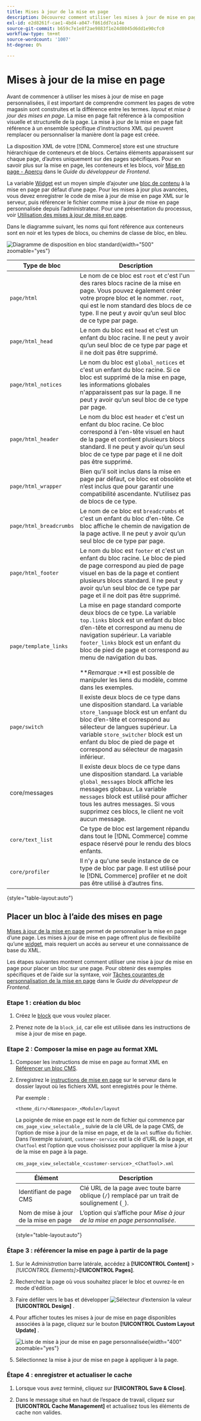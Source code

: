 ```yaml
---
title: Mises à jour de la mise en page
description: Découvrez comment utiliser les mises à jour de mise en page pour personnaliser la mise en page d’une page.
exl-id: e2d8261f-cae1-4bd4-a047-f861dd7ca14e
source-git-commit: b659c7e1e8f2ae9883f1e24d8045d6dd1e90cfc0
workflow-type: tm+mt
source-wordcount: '1007'
ht-degree: 0%

---
```


# Mises à jour de la mise en page

Avant de commencer à utiliser les mises à jour de mise en page personnalisées, il est important de comprendre comment les pages de votre magasin sont construites et la différence entre les termes. *layout* et *mise à jour des mises en page*. La mise en page fait référence à la composition visuelle et structurelle de la page. La mise à jour de la mise en page fait référence à un ensemble spécifique d’instructions XML qui peuvent remplacer ou personnaliser la manière dont la page est créée.

La disposition XML de votre [!DNL Commerce] store est une structure hiérarchique de conteneurs et de blocs. Certains éléments apparaissent sur chaque page, d’autres uniquement sur des pages spécifiques. Pour en savoir plus sur la mise en page, les conteneurs et les blocs, voir [Mise en page - Aperçu](https://developer.adobe.com/commerce/frontend-core/guide/layouts/) dans le _Guide du développeur de Frontend_.

La variable [Widget](widgets.md) est un moyen simple d’ajouter une [bloc de contenu](blocks.md) à la mise en page par défaut d’une page. Pour les mises à jour plus avancées, vous devez enregistrer le code de mise à jour de mise en page XML sur le serveur, puis référencer le fichier comme mise à jour de mise en page personnalisée depuis l’administrateur. Pour une présentation du processus, voir [Utilisation des mises à jour de mise en page](layout-updates.md#place-a-block-using-layout-updates).

Dans le diagramme suivant, les noms qui font référence aux conteneurs sont en noir et les types de blocs, ou chemins de classe de bloc, en bleu.

![Diagramme de disposition en bloc standard](./assets/page-layout-default.png){width="500" zoomable="yes"}

| Type de bloc | Description |
|--- |--- |
| `page/html` | Le nom de ce bloc est `root` et c&#39;est l&#39;un des rares blocs racine de la mise en page. Vous pouvez également créer votre propre bloc et le nommer. `root`, qui est le nom standard des blocs de ce type. Il ne peut y avoir qu’un seul bloc de ce type par page. |
| `page/html_head` | Le nom du bloc est `head` et c&#39;est un enfant du bloc racine. Il ne peut y avoir qu’un seul bloc de ce type par page et il ne doit pas être supprimé. |
| `page/html_notices` | Le nom du bloc est `global_notices` et c&#39;est un enfant du bloc racine. Si ce bloc est supprimé de la mise en page, les informations globales n&#39;apparaissent pas sur la page. Il ne peut y avoir qu’un seul bloc de ce type par page. |
| `page/html_header` | Le nom du bloc est `header` et c&#39;est un enfant du bloc racine. Ce bloc correspond à l&#39;en-tête visuel en haut de la page et contient plusieurs blocs standard. Il ne peut y avoir qu’un seul bloc de ce type par page et il ne doit pas être supprimé. |
| `page/html_wrapper` | Bien qu’il soit inclus dans la mise en page par défaut, ce bloc est obsolète et n’est inclus que pour garantir une compatibilité ascendante. N’utilisez pas de blocs de ce type. |
| `page/html_breadcrumbs` | Le nom de ce bloc est `breadcrumbs` et c&#39;est un enfant du bloc d&#39;en-tête. Ce bloc affiche le chemin de navigation de la page active. Il ne peut y avoir qu’un seul bloc de ce type par page. |
| `page/html_footer` | Le nom du bloc est `footer` et c&#39;est un enfant du bloc racine. Le bloc de pied de page correspond au pied de page visuel en bas de la page et contient plusieurs blocs standard. Il ne peut y avoir qu’un seul bloc de ce type par page et il ne doit pas être supprimé. |
| `page/template_links` | La mise en page standard comporte deux blocs de ce type. La variable `top.links` block est un enfant du bloc d’en-tête et correspond au menu de navigation supérieur. La variable `footer_links` block est un enfant du bloc de pied de page et correspond au menu de navigation du bas. <br/><br/>**_Remarque :_**Il est possible de manipuler les liens du modèle, comme dans les exemples. |
| `page/switch` | Il existe deux blocs de ce type dans une disposition standard. La variable `store_language` block est un enfant du bloc d’en-tête et correspond au sélecteur de langues supérieur. La variable `store_switcher` block est un enfant du bloc de pied de page et correspond au sélecteur de magasin inférieur. |
| core/messages | Il existe deux blocs de ce type dans une disposition standard. La variable `global_messages` block affiche les messages globaux. La variable `messages` block est utilisé pour afficher tous les autres messages. Si vous supprimez ces blocs, le client ne voit aucun message. |
| `core/text_list` | Ce type de bloc est largement répandu dans tout le [!DNL Commerce] comme espace réservé pour le rendu des blocs enfants. |
| `core/profiler` | Il n&#39;y a qu&#39;une seule instance de ce type de bloc par page. Il est utilisé pour le [!DNL Commerce] profiler et ne doit pas être utilisé à d’autres fins. |

{style="table-layout:auto"}

## Placer un bloc à l’aide des mises en page

[Mises à jour de la mise en page](layout-updates.md) permet de personnaliser la mise en page d’une page. Les mises à jour de mise en page offrent plus de flexibilité qu’une [widget](widgets.md), mais requiert un accès au serveur et une connaissance de base du XML.

Les étapes suivantes montrent comment utiliser une mise à jour de mise en page pour placer un bloc sur une page. Pour obtenir des exemples spécifiques et de l’aide sur la syntaxe, voir [Tâches courantes de personnalisation de la mise en page](https://developer.adobe.com/commerce/frontend-core/guide/layouts/) dans le _Guide du développeur de Frontend_.

### Etape 1 : création du bloc

1. Créez le [block](block-add.md) que vous voulez placer.

1. Prenez note de la `block_id`, car elle est utilisée dans les instructions de mise à jour de mise en page.

### Etape 2 : Composer la mise en page au format XML

1. Composer les instructions de mise en page au format XML en [Référencer un bloc CMS](https://developer.adobe.com/commerce/frontend-core/guide/layouts/xml-manage/).

1. Enregistrez le [instructions de mise en page](https://developer.adobe.com/commerce/frontend-core/guide/layouts/xml-instructions/) sur le serveur dans le dossier layout où les fichiers XML sont enregistrés pour le thème.

   Par exemple :

   `<theme_dir>/<Namespace>_<Module>/layout`

   La poignée de mise en page est le nom de fichier qui commence par `cms_page_view_selectable_`, suivie de la clé URL de la page CMS, de l’option de mise à jour de la mise en page, et de la `xml` suffixe du fichier. Dans l’exemple suivant, `customer-service` est la clé d’URL de la page, et `ChatTool` est l’option que vous choisissez pour appliquer la mise à jour de la mise en page à la page.

   `cms_page_view_selectable_`&lt;`customer-service`>`_`&lt;`ChatTool`>`.xml`

   | Élément | Description |
   |--- |--- |
   | Identifiant de page CMS | Clé URL de la page avec toute barre oblique (`/`) remplacé par un trait de soulignement (`_`). |
   | Nom de mise à jour de la mise en page | L’option qui s’affiche pour _Mise à jour de la mise en page personnalisée_. |

   {style="table-layout:auto"}

### Étape 3 : référencer la mise en page à partir de la page

1. Sur le _Administration_ barre latérale, accédez à **[!UICONTROL Content]** > _[!UICONTROL Elements]_>**[!UICONTROL Pages]**.

1. Recherchez la page où vous souhaitez placer le bloc et ouvrez-le en mode d&#39;édition.

1. Faire défiler vers le bas et développer ![Sélecteur d’extension](../assets/icon-display-expand.png) la valeur **[!UICONTROL Design]** .

1. Pour afficher toutes les mises à jour de mise en page disponibles associées à la page, cliquez sur le bouton **[!UICONTROL Custom Layout Update]** .

   ![Liste de mise à jour de mise en page personnalisée](./assets/page-design-custom-layout-update.png){width="400" zoomable="yes"}

1. Sélectionnez la mise à jour de mise en page à appliquer à la page.

### Étape 4 : enregistrer et actualiser le cache

1. Lorsque vous avez terminé, cliquez sur **[!UICONTROL Save & Close]**.

1. Dans le message situé en haut de l’espace de travail, cliquez sur **[!UICONTROL Cache Management]** et actualisez tous les éléments de cache non valides.
